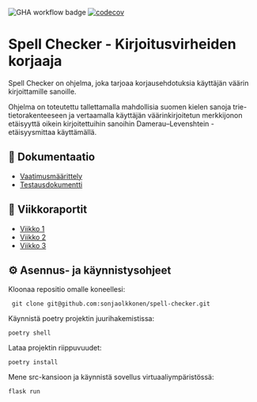 ![GHA workflow badge](https://github.com/sonjaolkkonen/spell-checker/workflows/CI/badge.svg) [![codecov](https://codecov.io/github/sonjaolkkonen/spell-checker/graph/badge.svg?token=L0PHFZ9ZRR)](https://codecov.io/github/sonjaolkkonen/spell-checker)

# Spell Checker - Kirjoitusvirheiden korjaaja

Spell Checker on ohjelma, joka tarjoaa korjausehdotuksia käyttäjän väärin kirjoittamille sanoille.

Ohjelma on toteutettu tallettamalla mahdollisia suomen kielen sanoja trie-tietorakenteeseen ja vertaamalla käyttäjän väärinkirjoitetun merkkijonon etäisyyttä oikein kirjoitettuihin sanoihin Damerau–Levenshtein -etäisyysmittaa käyttämällä.

## 📄 Dokumentaatio
- [Vaatimusmäärittely](https://github.com/sonjaolkkonen/spell-checker/blob/main/dokumentaatio/vaatimusmaarittely.md)
- [Testausdokumentti](https://github.com/sonjaolkkonen/spell-checker/blob/main/dokumentaatio/testausdokumentti.md)

## 📆 Viikkoraportit
- [Viikko 1](https://github.com/sonjaolkkonen/spell-checker/blob/main/dokumentaatio/viikkoraportit/viikko1.md)
- [Viikko 2](https://github.com/sonjaolkkonen/spell-checker/blob/main/dokumentaatio/viikkoraportit/viikko2.md)
- [Viikko 3](https://github.com/sonjaolkkonen/spell-checker/blob/main/dokumentaatio/viikkoraportit/viikko3.md)

## ⚙️ Asennus- ja käynnistysohjeet

Kloonaa repositio omalle koneellesi:
```
 git clone git@github.com:sonjaolkkonen/spell-checker.git
```

Käynnistä poetry projektin juurihakemistissa:
```
poetry shell
```

Lataa projektin riippuvuudet:
```
poetry install
```

Mene src-kansioon ja käynnistä sovellus virtuaaliympäristössä:
```
flask run
```
